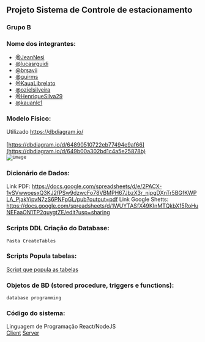 ## Projeto Sistema de Controle de estacionamento

### Grupo B

### Nome dos integrantes:
- [@JeanNesi](https://github.com/JeanNesi)
- [@lucasrguidi](https://github.com/lucasrguidi)
- [@brsavii](https://github.com/brsavii)
- [@guirms](https://github.com/guirms)
- [@KauaLibrelato](https://github.com/KauaLibrelato)
- [@ozielsilveira](https://github.com/ozielsilveira)
- [@HenriqueSilva29](https://github.com/HenriqueSilva29)
- [@kauanlc1](https://github.com/kauanlc1)

### Modelo Físico:
Utilizado https://dbdiagram.io/<br>
<br>[https://dbdiagram.io/d/64890510722eb77494e9af66](https://dbdiagram.io/d/649b00a302bd1c4a5e25878b)</br>
<code>![image](https://github.com/JeanNesi/controleDeEstacionamento/assets/98506943/a14fcaff-b95d-4542-b55a-c618680f558b)
</code>


### Dicionário de Dados:
Link PDF: https://docs.google.com/spreadsheets/d/e/2PACX-1vSVwwoesxQ3KJ2fPSw9dzwcFo78VBMPH67JbzX3r_njpgDXnTr5BGfKWPLA_PjakYipvN7zS6PNFpGL/pub?output=pdf
Link Google Shetts: https://docs.google.com/spreadsheets/d/1WUYTASfX49KInMTQkbXf5RoHuNEFaaON1TP2quygtZE/edit?usp=sharing

### Scripts DDL Criação do Database:
<code>Pasta CreateTables</code>

### Scripts Popula tabelas:
[Script que popula as tabelas](https://github.com/JeanNesi/controleDeEstacionamento/blob/main/populateTables/z-scriptPopulaTabelas.txt)

### Objetos de BD (stored procedure, triggers e functions):
<code>database programming</code>
  
### Código do sistema:
Linguagem de Programação React/NodeJS<br>
[Client](https://github.com/JeanNesi/controleDeEstacionamento/tree/main/client)
[Server](https://github.com/JeanNesi/controleDeEstacionamento/tree/main/server)
